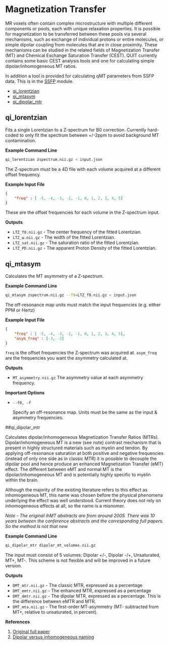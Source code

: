 # Magnetization Transfer

MR voxels often contain complex microstructure with multiple different components or pools, each with unique relaxation properties. It is possible for magnetization to be transferred between these pools via several mechanisms, such as exchange of individual protons or entire molecules, or simple dipolar coupling from molecules that are in close proximity. These mechanisms can be studied in the related fields of Magnetization Transfer (MT) and Chemical Exchange Saturation Transfer (CEST). QUIT currently contains some basic CEST analysis tools and one for calculating simple dipolar/inhomogeneous MT ratios.

In addition a tool is provided for calculating qMT parameters from SSFP data. This is in the [SSFP](SSFP.md) module.

* [qi_lorentzian](#qi_lorentzian)
* [qi_mtasym](#qi_mtasym)
* [qi_dipolar_mtr](#qi_dipolar_mtr)

## qi_lorentzian

Fits a single Lorentzian to a Z-spectrum for B0 correction. Currently hard-coded to only fit the spectrum between +/-2ppm to avoid background MT contamination.

**Example Command Line**

```bash
qi_lorentzian zspectrum.nii.gz < input.json
```

The Z-spectrum must be a 4D file with each volume acquired at a different offset frequency.

**Example Input File**

```json
{
    "freq" : [ -5, -4, -3, -2, -1, 0, 1, 2, 3, 4, 5]
}
```

These are the offset frequencies for each volume in the Z-spectrum input.

**Outputs**

* `LTZ_f0.nii.gz`  - The center frequency of the fitted Lorentzian.
* `LTZ_w.nii.gz`   - The width of the fitted Lorentzian.
* `LTZ_sat.nii.gz` - The saturation ratio of the fitted Lorentzian.
* `LTZ_PD.nii.gz`  - The apparent Proton Density of the fitted Lorentzian.

## qi_mtasym

Calculates the MT asymmetry of a Z-spectrum.

**Example Command Line**

```bash
qi_mtasym zspectrum.nii.gz --f0=LTZ_f0.nii.gz < input.json
```

The off-resonance map units must match the input frequencies (e.g. either PPM or Hertz)

**Example Input File**

```json
{
    "freq" : [ -5, -4, -3, -2, -1, 0, 1, 2, 3, 4, 5],
    "asym_freq" : [-3, -2]
}
```

`freq` is the offset frequencies the Z-spectrum was acquired at. `asym_freq` are the frequencies you want the asymmetry calculated at.

**Outputs**

* `MT_asymmetry.nii.gz` The asymmetry value at each asymmetry frequency.

**Important Options**

* `--f0, -f`

    Specify an off-resonance map. Units must be the same as the input & asymmetry frequencies.

##qi_dipolar_mtr

Calculates dipolar/inhomogeneous Magnetization Transfer Ratios (MTRs). Dipolar/inhomogeneous MT is a new (see note) contrast mechanism that is present in highly structured materials such as myelin and tendon. By applying off-resonance saturation at both positive and negative frequencies (instead of only one side as in classic MTR) it is possible to decouple the dipolar pool and hence produce an enhanced Magnetization Transfer (eMT) effect. The different between eMT and normal MT is the dipolar/inhomogeneous MT and is potentially highly specific to myelin within the brain.

Although the majority of the existing literature refers to this effect as inhomogeneous MT, this name was chosen before the physical phenomena underlying the effect was well understood. Current theory does not rely on inhomogeneous effects at all, so the name is a misnomer.

*Note - The original ihMT abstracts are from around 2005. There was 10 years between the conference abstracts and the corresponding full papers. So the method is not that new*

**Example Command Line**

```bash
qi_dipolar_mtr dipolar_mt_volumes.nii.gz
```

The input must consist of 5 volumes: Dipolar +/-, Dipolar -/+, Unsaturated, MT+, MT-. This scheme is not flexible and will be improved in a future version.

**Outputs**

* `DMT_mtr.nii.gz` - The classic MTR, expressed as a percentage
* `DMT_emtr.nii.gz` - The enhanced MTR, expressed as a percentage
* `DMT_dmtr.nii.gz` - The dipolar MTR, expressed as a percentage. This is the difference between eMTR and MTR.
* `DMT_mta.nii.gz` - The first-order MT-asymmetry (MT- subtracted from MT+, relative to unsaturated, in percent).

**References**

1. [Original full paper](http://doi.wiley.com/10.1002/mrm.25174)
2. [Dipolar versus inhomogeneous naming](https://doi.org/10.1016/j.jmr.2016.11.013)
